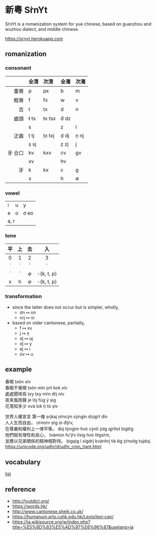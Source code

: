 # 新粵 Sr̀nYt

Sr̀nYt is a romanization system for yue chinese, based on guanzhou and wuzhou dialect, and middle chinese.

https://srnyt.herokuapp.com

## romanization

### consonant

|         | 全清 | 次清    | 全濁 | 次濁 |
| ------: | :--- | :------ | :--- | :--- |
|    重脣 | p    | px      | b    | m    |
|    輕脣 | f    | fx      | w    | v    |
|      舌 | t    | tx      | d    | n    |
|    齒頭 | ŧ ts | ŧx  tsx | đ dz |      |
|         | s    |         | z    | l    |
|    正齒 | ṭ tj | ṭx txj  | ḍ dj | ṇ nj |
|         | ṣ sj |         | ẓ zj | j    |
| 牙 合口 | kv   | kxv     | cv   | gv   |
|         | xv   |         | hv   |      |
|      牙 | k    | kx      | c    | g    |
|         | x    |         | h    | ∅    |

### vowel

<table>
  <tr>
    <td>i</td>
    <td>u</td>
    <td>y</td>
  </tr>
  <tr>
    <td>e</td>
    <td>o</td>
    <td>ơ eo</td>
  </tr>
  <tr>
    <td colspan=3>a, r</td>
  </tr>
</table>

### tone
|  平   |  上   |  去   |     入     |
| :---: | :---: | :---: | :--------: |
|   0   |   1   |   2   |     3      |
|   ˋ   |   ˊ   |   ˉ   |     ˈ      |
|   ˋ   |   ˊ   |   ∅   | -{k, t, p} |
|   x   |   h   |   ∅   | -{k, t, p} |

### transformation

- since the latter does not occur but is simpler, wholly,
  - ơn ↦ on
  - vrj ↦ vi
- based on older cantonese, partially,
  - f ↦ xv
  - j ↦ ṇ
  - ơj ↦ uj
  - ơj ↦ y
  - ej ↦ i
  - ov ↦ u

## example

春曉 ṭxòn xív
<br>春眠不覺曉 ṭxòn mìn prt kok xív
<br>處處聞啼鳥 ṭxy ṭxy mr̀n dr̀j nív
<br>夜來風雨聲 je lòj fùg ý ṣìg
<br>花落知多少 xvà lok ṭì tò ṣív

世界人權宣言 第一條 ṣrjkaj ṇr̀ncỳn sỳngìn drjqjrt dìv
<br>人人生而自由， ṇr̀nṇr̀n ṣr̀g ṇì đijr̀v,
<br>在尊嚴和權利上一律平等。 đoj ŧỳngìm hvò cỳnli ẓơg qjrtlot bìgtŕg.
<br>他們賦有理性和良心， txàmùn fu'jŕv lísig hvò lờgsr̀m,
<br>並應以兄弟關係的精神相對待。 bigqig í xìgdrj kvànhrj tik ŧìg ẓr̀nsờg tujdoj.
<br>https://unicode.org/udhr/d/udhr_cmn_hant.html

## vocabulary
[list](./vocabulary.tsv)

## reference

- http://jyutdict.org/
- https://words.hk/
- http://www.cantonese.sheik.co.uk/
- https://humanum.arts.cuhk.edu.hk/Lexis/lexi-can/
- https://ja.wikisource.org/w/index.php?title=%E5%8D%83%E5%AD%97%E6%96%87&uselang=ja